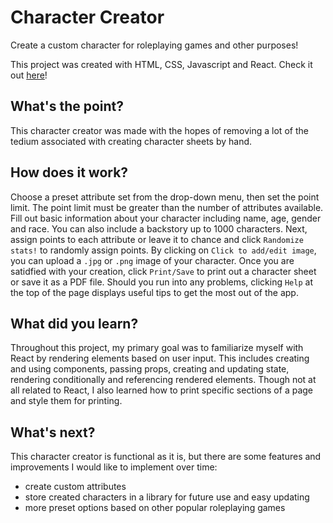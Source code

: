 # Character Creator  
  
Create a custom character for roleplaying games and other purposes!
  
This project was created with HTML, CSS, Javascript and React. Check it out [here](https://not-yet)!

## What's the point?  
  
This character creator was made with the hopes of removing a lot of the tedium associated with creating character sheets by hand.

## How does it work?  
  
Choose a preset attribute set from the drop-down menu, then set the point limit. The point limit must be greater than the number of attributes available. Fill out basic information about your character including name, age, gender and race. You can also include a backstory up to 1000 characters. Next, assign points to each attribute or leave it to chance and click `Randomize stats!` to randomly assign points. By clicking on `Click to add/edit image`, you can upload a `.jpg` or `.png` image of your character. Once you are satidfied with your creation, click `Print/Save` to print out a character sheet or save it as a PDF file. Should you run into any problems, clicking `Help` at the top of the page displays useful tips to get the most out of the app. 

## What did you learn?  
  
Throughout this project, my primary goal was to familiarize myself with React by rendering elements based on user input. This includes creating and using components, passing props, creating and updating state, rendering conditionally and referencing rendered elements. Though not at all related to React, I also learned how to print specific sections of a page and style them for printing. 
  
## What's next?  
  
This character creator is functional as it is, but there are some features and improvements I would like to implement over time: 
- create custom attributes 
- store created characters in a library for future use and easy updating
- more preset options based on other popular roleplaying games 